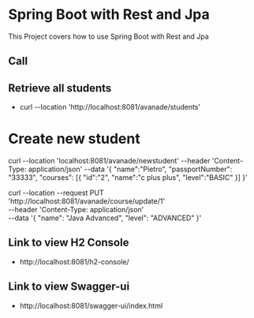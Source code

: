 # Spring Boot with Rest and Jpa 

This Project covers how to use Spring Boot with Rest and Jpa  

## Call 
## Retrieve all students
- curl --location 'http://localhost:8081/avanade/students'

# Create new student

curl --location 'localhost:8081/avanade/newstudent' --header 'Content-Type: application/json' --data '{
"name":"Pietro",
"passportNumber": "33333",
"courses": [{
"id":"2",
"name":"c plus plus",
"level":"BASIC"
}]
}'


curl --location --request PUT 'http://localhost:8081/avanade/course/update/1' \
--header 'Content-Type: application/json' \
--data '{
    "name": "Java Advanced",
    "level": "ADVANCED"
}'


## Link to view H2 Console
- http://localhost:8081/h2-console/

## Link to view Swagger-ui
- http://localhost:8081/swagger-ui/index.html


